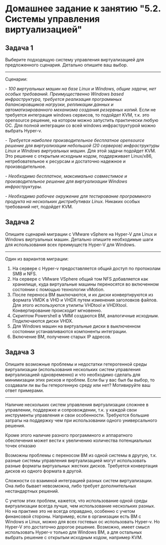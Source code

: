 # Домашнее задание к занятию "5.2. Системы управления виртуализацией"

## Задача 1 

Выберите подходящую систему управления виртуализацией для предложенного сценария. Детально опишите ваш выбор.

---
Сценарии:

_- 100 виртуальных машин на базе Linux и Windows, общие задачи, нет особых требований. Преимущественно Windows based инфраструктура, требуется реализация программных балансировщиков нагрузки, репликации данных и автоматизированного механизма создания резервных копий._  Если не требуется интеграция windows сервисов, то подойдет KVM, т.к. это opensource решение, на котором можно запустить практически любую ОС. Для полной интеграции со всей windows инфраструктурой можно выбрать Hyper-v.

_- Требуется наиболее производительное бесплатное opensource решение для виртуализации небольшой (20 серверов) инфраструктуры Linux и Windows виртуальных машин._  Для этой задачи подойдет KVM. Это решение с открытым исходным кодом, поддерживает Linux/x86, нетребовательное к ресурсам и достаточно надежное и производительное.

_- Необходимо бесплатное, максимально совместимое и производительное решение для виртуализации Windows инфраструктуры._ 


_- Необходимо рабочее окружение для тестирование программного продукта на нескольких дистрибутивах Linux._  Никаких особых требований нет, подойдет KVM. 





## Задача 2

Опишите сценарий миграции с VMware vSphere на Hyper-V для Linux и Windows виртуальных машин. Детально опишите необходимые шаги для использования всех преимуществ Hyper-V для Windows.

---
Один из вариантов миграции:

1. На сервере с Hyper-v предоставляется общий доступ по протоколам SMB и NFS.
2. На сервере с VMware VSphere общий том NFS добавляется как хранилище, куда виртуальные машины переносятся во включенном состоянии с помощью технологии vMotion.
3. После переноса ВМ выключаются, и их диски конвертируются из формата VMDK в VHD и VHDX путем изменения заголовков файлов. Для этого используются утилиты VHDtool и VHDXtool. Конвертирование происходит мгновенно.
4. Скриптом Powershell в VMM создаются ВМ, аналогичные исходным. Подключаются диски VHDX.
5. Для Windows машин на виртуальные диски в выключенном состоянии устанавливаются компоненты интеграции.
6. Включение ВМ, получение старых IP адресов.


## Задача 3 

Опишите возможные проблемы и недостатки гетерогенной среды виртуализации (использования нескольких систем управления виртуализацией одновременно) и что необходимо сделать для минимизации этих рисков и проблем. Если бы у вас был бы выбор, то создавали ли вы бы гетерогенную среду или нет? Мотивируйте ваш ответ примерами. 

---

Наличие нескольких систем управления виртуализации сложнее в управлении, поддержке и сопровождении, т.к. у каждой свои инструменты управления и свои особенности. Требуются большие затраты на поддержку чем при использовании одного универсального решения.

Кроме этого наличие разного программного и аппаратного обеспечения может вести к увеличению количества потенциальных точек отказаю

Возможны проблемы с переносом ВМ из одной системы в другую, т.к. разные системы управления виртуализацией могут использовать разные форматы виртуальных жестких дисков. Требуется конвертация дисков из одного формата в другой.

Сложности со взаимной интеграцией разных систем виртуализации. Она либо бывает невозможна, либо требует дополнительных нестандартных решений. 

С учетом этих проблем, кажется, что использование одной среды виртуализации всегда лучше, чем использование нескольких разных. Но на практике это не всегда оправдано, особенно с учетом финансовой стороны. Например, если в организации есть ВМ с Windows и Linux, можно для всех гостевых ос использовать Hyper-v. Но Hyper-V это достаточно дорогое решение. Возможно, имеет смысл использовать Hyper-v только для Windows ВМ, а для остальных выбрать решение с открытым исходным кодом, например KVM.
